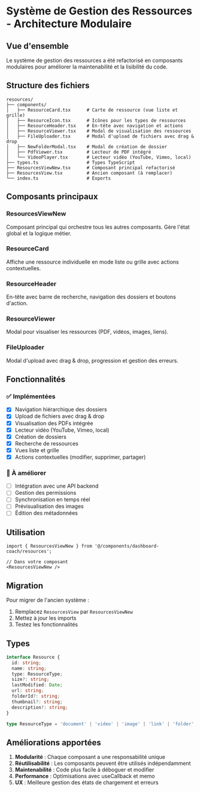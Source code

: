 # Système de Gestion des Ressources - Architecture Modulaire

## Vue d'ensemble

Le système de gestion des ressources a été refactorisé en composants modulaires pour améliorer la maintenabilité et la lisibilité du code.

## Structure des fichiers

```
resources/
├── components/
│   ├── ResourceCard.tsx      # Carte de ressource (vue liste et grille)
│   ├── ResourceIcon.tsx      # Icônes pour les types de ressources
│   ├── ResourceHeader.tsx    # En-tête avec navigation et actions
│   ├── ResourceViewer.tsx    # Modal de visualisation des ressources
│   ├── FileUploader.tsx      # Modal d'upload de fichiers avec drag & drop
│   ├── NewFolderModal.tsx    # Modal de création de dossier
│   ├── PdfViewer.tsx         # Lecteur de PDF intégré
│   └── VideoPlayer.tsx       # Lecteur vidéo (YouTube, Vimeo, local)
├── types.ts                  # Types TypeScript
├── ResourcesViewNew.tsx      # Composant principal refactorisé
├── ResourcesView.tsx         # Ancien composant (à remplacer)
└── index.ts                  # Exports
```

## Composants principaux

### ResourcesViewNew
Composant principal qui orchestre tous les autres composants. Gère l'état global et la logique métier.

### ResourceCard
Affiche une ressource individuelle en mode liste ou grille avec actions contextuelles.

### ResourceHeader
En-tête avec barre de recherche, navigation des dossiers et boutons d'action.

### ResourceViewer
Modal pour visualiser les ressources (PDF, vidéos, images, liens).

### FileUploader
Modal d'upload avec drag & drop, progression et gestion des erreurs.

## Fonctionnalités

### ✅ Implémentées
- [x] Navigation hiérarchique des dossiers
- [x] Upload de fichiers avec drag & drop
- [x] Visualisation des PDFs intégrée
- [x] Lecteur vidéo (YouTube, Vimeo, local)
- [x] Création de dossiers
- [x] Recherche de ressources
- [x] Vues liste et grille
- [x] Actions contextuelles (modifier, supprimer, partager)

### 🔄 À améliorer
- [ ] Intégration avec une API backend
- [ ] Gestion des permissions
- [ ] Synchronisation en temps réel
- [ ] Prévisualisation des images
- [ ] Édition des métadonnées

## Utilisation

```tsx
import { ResourcesViewNew } from '@/components/dashboard-coach/resources';

// Dans votre composant
<ResourcesViewNew />
```

## Migration

Pour migrer de l'ancien système :

1. Remplacez `ResourcesView` par `ResourcesViewNew`
2. Mettez à jour les imports
3. Testez les fonctionnalités

## Types

```typescript
interface Resource {
  id: string;
  name: string;
  type: ResourceType;
  size?: string;
  lastModified: Date;
  url: string;
  folderId?: string;
  thumbnail?: string;
  description?: string;
}

type ResourceType = 'document' | 'video' | 'image' | 'link' | 'folder' | 'pdf' | 'audio' | 'archive' | 'code' | 'youtube';
```

## Améliorations apportées

1. **Modularité** : Chaque composant a une responsabilité unique
2. **Réutilisabilité** : Les composants peuvent être utilisés indépendamment
3. **Maintenabilité** : Code plus facile à déboguer et modifier
4. **Performance** : Optimisations avec useCallback et memo
5. **UX** : Meilleure gestion des états de chargement et erreurs

